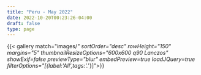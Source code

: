 ```yaml
---
title: "Peru - May 2022"
date: 2022-10-20T00:23:26-04:00
draft: false
type: page
---
```


{{< gallery match="images/*" sortOrder="desc" rowHeight="150" margins="5" thumbnailResizeOptions="600x600 q90 Lanczos" showExif=false previewType="blur" embedPreview=true loadJQuery=true filterOptions="[{label:'All',tags:'.*'}]">}}
